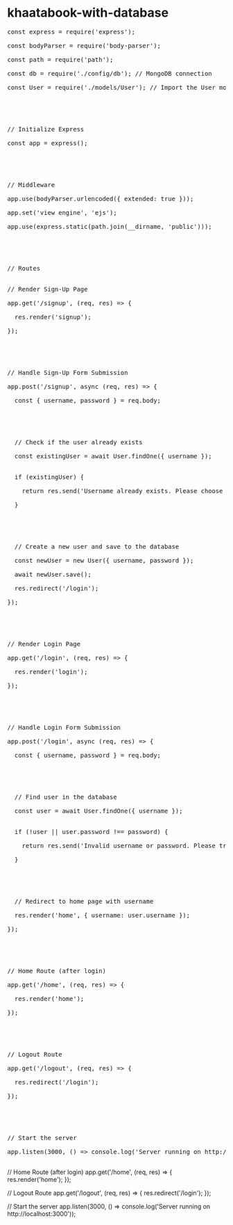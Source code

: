 ﻿# khaatabook-with-database
<pre>
const express = require('express'); <br>
const bodyParser = require('body-parser'); <br>
const path = require('path'); <br>
const db = require('./config/db'); // MongoDB connection <br>
const User = require('./models/User'); // Import the User model <br>

<br>

// Initialize Express <br>
const app = express(); <br>

<br>

// Middleware <br>
app.use(bodyParser.urlencoded({ extended: true })); <br>
app.set('view engine', 'ejs'); <br>
app.use(express.static(path.join(__dirname, 'public'))); <br>

<br>

// Routes <br>

// Render Sign-Up Page <br>
app.get('/signup', (req, res) => { <br>
  res.render('signup'); <br>
}); <br>

<br>

// Handle Sign-Up Form Submission <br>
app.post('/signup', async (req, res) => { <br>
  const { username, password } = req.body; <br>

  <br>

  // Check if the user already exists <br>
  const existingUser = await User.findOne({ username }); <br>
  
  if (existingUser) { <br>
    return res.send('Username already exists. Please choose another.'); <br>
  } <br>

  <br>

  // Create a new user and save to the database <br>
  const newUser = new User({ username, password }); <br>
  await newUser.save(); <br>
  res.redirect('/login'); <br>
}); <br>

<br>

// Render Login Page <br>
app.get('/login', (req, res) => { <br>
  res.render('login'); <br>
}); <br>

<br>

// Handle Login Form Submission <br>
app.post('/login', async (req, res) => { <br>
  const { username, password } = req.body; <br>

  <br>

  // Find user in the database <br>
  const user = await User.findOne({ username }); <br>
  
  if (!user || user.password !== password) { <br>
    return res.send('Invalid username or password. Please try again.'); <br>
  } <br>

  <br>

  // Redirect to home page with username <br>
  res.render('home', { username: user.username }); <br>
}); <br>

<br>

// Home Route (after login) <br>
app.get('/home', (req, res) => { <br>
  res.render('home'); <br>
}); <br>

<br>

// Logout Route <br>
app.get('/logout', (req, res) => { <br>
  res.redirect('/login'); <br>
}); <br>

<br>

// Start the server <br>
app.listen(3000, () => console.log('Server running on http://localhost:3000')); <br>
</pre>


// Home Route (after login)
app.get('/home', (req, res) => {
  res.render('home');
});

// Logout Route
app.get('/logout', (req, res) => {
  res.redirect('/login');
});

// Start the server
app.listen(3000, () => console.log('Server running on http://localhost:3000'));
